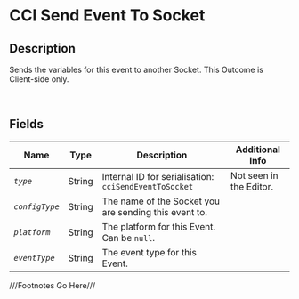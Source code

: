 CCI Send Event To Socket
============= 

## Description

Sends the variables for this event to another Socket. This Outcome is Client-side only.

<br />

## Fields

| Name     | Type   | Description | Additional Info |
| -------- | ------ | ----------- | --------------- |
| *`type`* | String |      Internal ID for serialisation: `cciSendEventToSocket`       |         Not seen in the Editor.        |
| *`configType`* | String |      The name of the Socket you are sending this event to.       |                 |
| *`platform`* | String |      The platform for this Event. Can be `null`.       |                 |
| *`eventType`* | String |      The event type for this Event.       |                 |

///Footnotes Go Here///

[^-1]: Fields in *italics* are required for the Object to be valid.  
